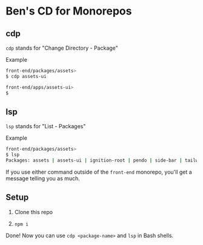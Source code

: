 # Ben's CD for Monorepos

## cdp <package-name>

`cdp` stands for "Change Directory - Package"

Example

```bash
front-end/packages/assets>
$ cdp assets-ui

front-end/apps/assets-ui>
$
```

## lsp

`lsp` stands for "List - Packages"

Example

```bash
front-end/packages/assets>
$ lsp
Packages: assets | assets-ui | ignition-root | pendo | side-bar | tailwind-config | ui-components | ui-icons | cypress-e2e | front-end
```

If you use either command outside of the `front-end` monorepo, you'll get a message telling you as much.

## Setup

1. Clone this repo

2. `npm i`

Done! Now you can use `cdp <package-name>` and `lsp` in Bash shells.
